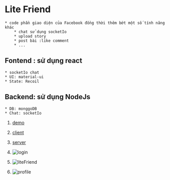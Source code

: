 # Lite Friend 
    * code phần giao diện của Facebook đồng thời thêm bớt một số tính năng khác 
        * chat sử dụng socketIo
        * upload story
        * post bài :like comment
        * ...
## Fontend : sử dụng react
    * socketIo chat
    * UI: material-ui
    * State: Recoil
## Backend: sử dụng NodeJs 
    * DB: monggoDB
    * Chat: socketIo
 
 1. [demo](https://blissful-pare-cad654.netlify.app/) 
 2. [client](https://github.com/ngoba/lite-friend-client-beta)
 3. [server](https://github.com/ngoba/lite-friend-server-beta)

1. ![login](https://res.cloudinary.com/keochanhnhungkchua/image/upload/v1624501575/l4zckzklzm7cycctsqry.jpg)  
2. ![liteFriend](https://res.cloudinary.com/keochanhnhungkchua/image/upload/v1624501588/spzyvtg0d0g57a7jsmng.jpg)
3. ![profile](https://res.cloudinary.com/keochanhnhungkchua/image/upload/v1624501601/mwuusdq4t3mtd5frbnps.jpg)
